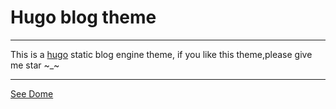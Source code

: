 # Hugo blog theme
-----------

This is a [hugo](https://gohugo.io/) static blog engine theme, if you like this theme,please give me star  ~_~

------------
[See Dome](https://feiio.com)
